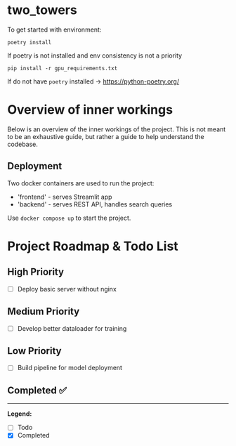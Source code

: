 # two_towers
 

To get started with environment:
```
poetry install
```

If poetry is not installed and env consistency is not a priority
```
pip install -r gpu_requirements.txt
```

If do not have `poetry` installed -> https://python-poetry.org/


# Overview of inner workings
Below is an overview of the inner workings of the project. This is not meant to be an exhaustive guide, but rather a guide to help understand the codebase.
## Deployment

Two docker containers are used to run the project:
- 'frontend' - serves Streamlit app
- 'backend' - serves REST API, handles search queries

Use `docker compose up` to start the project.

# Project Roadmap & Todo List

## High Priority
- [ ] Deploy basic server without nginx

## Medium Priority
- [ ] Develop better dataloader for training

## Low Priority
- [ ] Build pipeline for model deployment

## Completed ✅

---
**Legend:**
- [ ] Todo
- [x] Completed
